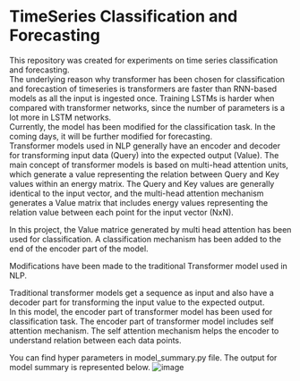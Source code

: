 # TimeSeries Classification and Forecasting
This repository was created for experiments on time series classification and forecasting.  
The underlying reason why transformer has been chosen for classification and forecastion of timeseries is transformers are faster than RNN-based models as all the input is ingested once. Training LSTMs is harder when compared with transformer networks, since the number of parameters is a lot more in LSTM networks.  
Currently, the model has been modified for the classification task. In the coming days, it will be further modified for forecasting.  
Transformer models used in NLP generally have an encoder and decoder for transforming input data (Query) into the expected output (Value). The main concept of transformer models is based on multi-head attention units, which generate a value representing the relation between Query and Key values within an energy matrix. The Query and Key values are generally identical to the input vector, and the multi-head attention mechanism generates a Value matrix that includes energy values representing the relation value between each point for the input vector (NxN).  

In this project, the Value matrice generated by multi head attention has been used for classification. A classification mechanism has been added to the end of the encoder part of the model. 

Modifications have been made to the traditional Transformer model used in NLP.

Traditional transformer models get a sequence as input and also have a decoder part for transforming the input value to the expected output.  
In this model, the encoder part of transformer model has been used for classification task. The encoder part of transformer model includes self attention mechanism. The self attention mechanism helps the encoder to understand relation between each data points.


You can find hyper parameters in model_summary.py file. 
The output for model summary is represented below. 
![image](https://user-images.githubusercontent.com/6734818/225657838-b3b211b1-9412-4752-ab98-059051f61060.png)


